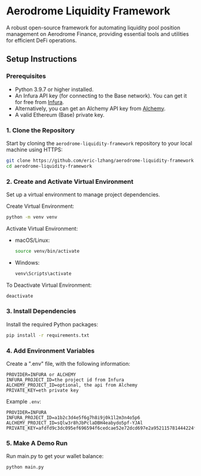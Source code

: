 # Aerodrome Liquidity Framework
A robust open-source framework for automating liquidity pool position management on Aerodrome Finance, providing essential tools and utilities for efficient DeFi operations.

## Setup Instructions

### Prerequisites
- Python 3.9.7 or higher installed.
- An Infura API key (for connecting to the Base network). You can get it for free from [Infura](https://www.infura.io/).
- Alternatively, you can get an Alchemy API key from [Alchemy](https://www.alchemy.com/).
- A valid Ethereum (Base) private key.

### 1. Clone the Repository

Start by cloning the `aerodrome-liquidity-framework` repository to your local machine using HTTPS:

```bash
git clone https://github.com/eric-lzhang/aerodrome-liquidity-framework.git
cd aerodrome-liquidity-framework
```

### 2. Create and Activate Virtual Environment

Set up a virtual environment to manage project dependencies.

Create Virtual Environment:

```bash
python -m venv venv
```

Activate Virtual Environment:

- macOS/Linux:
    ```bash
    source venv/bin/activate
    ```
- Windows:
    ```bash
    venv\Scripts\activate
    ```        

To Deactivate Virtual Environment:

```bash
deactivate
```

### 3. Install Dependencies

Install the required Python packages:

```bash
pip install -r requirements.txt
```

### 4. Add Environment Variables

Create a ".env" file, with the following information:

```env
PROVIDER=INFURA or ALCHEMY
INFURA_PROJECT_ID=the project id from Infura
ALCHEMY_PROJECT_ID=optional, the api from Alchemy
PRIVATE_KEY=eth private key
```

Example `.env`:
```env
PROVIDER=INFURA
INFURA_PROJECT_ID=a1b2c3d4e5f6g7h8i9j0k1l2m3n4o5p6
ALCHEMY_PROJECT_ID=sQlw3r8hJbPclaDBH4eabydo5pf-YJAl
PRIVATE_KEY=afdfd9c3dc095ef696594f6cedcae52e72dcd697e2a952115781444224f89
```
### 5. Make A Demo Run

Run main.py to get your wallet balance:

```bash
python main.py
```